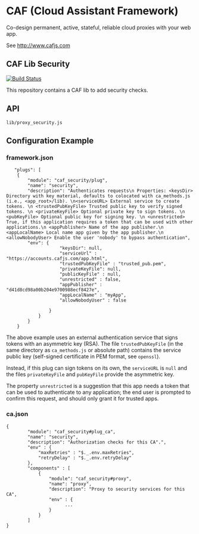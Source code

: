 # CAF (Cloud Assistant Framework)

Co-design permanent, active, stateful, reliable cloud proxies with your web app.

See http://www.cafjs.com 

## CAF Lib Security

[![Build Status](http://ci.cafjs.com/github.com/cafjs/caf_security/status.svg?branch=master)](http://ci.cafjs.com/github.com/cafjs/caf_security)


This repository contains a CAF lib to add security checks.


## API

    lib/proxy_security.js
 
## Configuration Example

### framework.json

       "plugs": [
        {
            "module": "caf_security/plug",
            "name": "security",
            "description": "Authenticates requests\n Properties: <keysDir> Directory with key material, defaults to colocated with ca_methods.js (i.e., <app_root>/lib). \n<serviceURL> External service to create tokens. \n <trustedPubKeyFile> Trusted public key to verify signed tokens. \n <privateKeyFile> Optional private key to sign tokens. \n <pubKeyFile> Optional public key for signing key. \n <unrestricted> True, if this application requires a token that can be used with other applications.\n <appPublisher> Name of the app publisher.\n <appLocalName> Local name app given by the app publisher.\n <allowNobodyUser> Enable the user 'nobody' to bypass authentication",
            "env": {
                        "keysDir": null,
                        "serviceUrl" : "https://accounts.cafjs.com/app.html",
                        "trustedPubKeyFile" : "trusted_pub.pem",
                        "privateKeyFile": null,
                        "publicKeyFile" : null,
                        "unrestricted" : false,
                        "appPublisher" : "d41d8cd98a00b204e9700988ecf8427e",
                        "appLocalName" : "myApp",
                        "allowNobodyUser" : false
                        
                    }
                }
            }
        }
        
        
The above example uses an external authentication service that signs tokens with an asymmetric key (RSA). The file `trustedPubKeyFile` (in the same directory as `ca_methods.js` or absolute path) contains the service public key (self-signed certificate in PEM format, see `openssl`).

Instead, if this plug can sign tokens on its own, the `serviceURL` is `null` and the files `privateKeyFile` and `pubKeyFile` provide the asymmetric key.

The property `unrestricted` is a suggestion that this app needs a token that can be used to authenticate to any application; the end user is prompted to confirm  this request, and should only grant it for trusted apps.
    

### ca.json


    {
            "module": "caf_security#plug_ca",
            "name": "security",
            "description": "Authorization checks for this CA".",
            "env" : {
                "maxRetries" : "$._.env.maxRetries",
                "retryDelay" : "$._.env.retryDelay"
            },
            "components" : [
                {
                    "module": "caf_security#proxy",
                    "name": "proxy",
                    "description": "Proxy to security services for this CA",
                    "env" : {
                          ...
                    }
                }
            ]
    }
    
        
            
 
